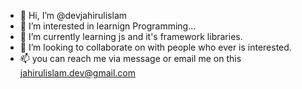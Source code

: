- 👋 Hi, I’m @devjahirulislam
- 👀 I’m interested in learnign Programming...
- 🌱 I’m currently learning js and it's framework libraries.
- 💞️ I’m looking to collaborate on with people who ever is interested.
- 📫 you can reach me via message or email me on this jahirulislam.dev@gmail.com

<!---
devjahirulislam/devjahirulislam is a ✨ special ✨ repository because its `README.md` (this file) appears on your GitHub profile.
You can click the Preview link to take a look at your changes.
--->
